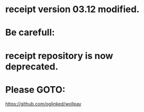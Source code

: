 # receipt version 03.12 modified.
# Be carefull:
# receipt repository is now deprecated.
# Please GOTO:
https://github.com/oglinked/wollpay
